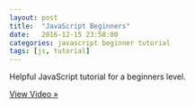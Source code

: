 ```yaml
---
layout: post
title:  "JavaScript Beginners"
date:   2016-12-15 23:58:00
categories: javascript beginner tutorial
tags: [js, tutorial]
---
```

Helpful JavaScript tutorial for a beginners level.

<a class="btn btn-danger" href="https://www.youtube.com/playlist?list=PLoYCgNOIyGACnrXwo5HMCfOH9VT05znGv" role="button">View Video »</a>
